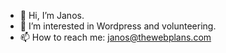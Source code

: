 - 👋 Hi, I’m Janos.
- 👀 I’m interested in Wordpress and volunteering.
- 📫 How to reach me: janos@thewebplans.com

<!---
janibras/janibras is a ✨ special ✨ repository because its `README.md` (this file) appears on your GitHub profile.
You can click the Preview link to take a look at your changes.
--->
